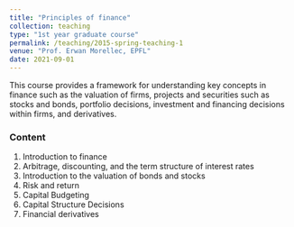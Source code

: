 ```yaml
---
title: "Principles of finance"
collection: teaching
type: "1st year graduate course"
permalink: /teaching/2015-spring-teaching-1
venue: "Prof. Erwan Morellec, EPFL"
date: 2021-09-01
---
```


This course provides a framework for understanding key concepts in finance such as the valuation of firms, projects and securities such as stocks and bonds, portfolio decisions, investment and financing decisions within firms, and derivatives.

### Content
1. Introduction to finance
2. Arbitrage, discounting, and the term structure of interest rates
3. Introduction to the valuation of bonds and stocks
4. Risk and return
5. Capital Budgeting
6. Capital Structure Decisions
7. Financial derivatives